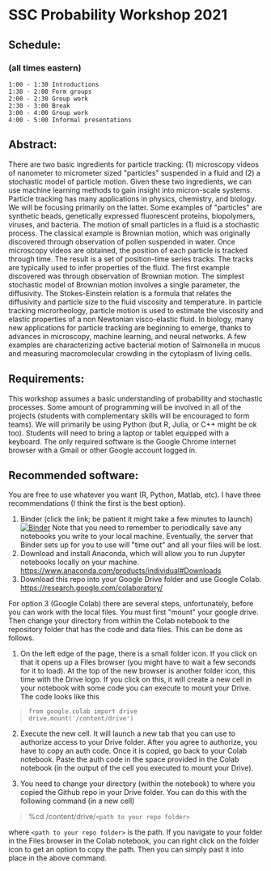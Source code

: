 # SSC Probability Workshop 2021

## Schedule:
### (all times eastern)
    1:00 - 1:30 Introductions
    1:30 - 2:00 Form groups
    2:00 - 2:30 Group work
    2:30 - 3:00 Break
    3:00 - 4:00 Group work
    4:00 - 5:00 Informal presentations

## Abstract:
There are two basic ingredients for particle tracking: (1) microscopy videos of nanometer to micrometer sized "particles" suspended in a fluid and (2) a stochastic model of particle motion. Given these two ingredients, we can use machine learning methods to gain insight into micron-scale systems. Particle tracking has many applications in physics, chemistry, and biology. We will be focusing primarily on the latter. Some examples of "particles" are synthetic beads, genetically expressed fluorescent proteins, biopolymers, viruses, and bacteria. The motion of small particles in a fluid is a stochastic process. The classical example is Brownian motion, which was originally discovered through observation of pollen suspended in water. Once microscopy videos are obtained, the position of each particle is tracked through time. The result is a set of position-time series tracks. The tracks are typically used to infer properties of the fluid. The first example discovered was through observation of Brownian motion. The simplest stochastic model of Brownian motion involves a single parameter, the diffusivity. The Stokes-Einstein relation is a formula that relates the diffusivity and particle size to the fluid viscosity and temperature. In particle tracking microrheology, particle motion is used to estimate the viscosity and elastic properties of a non Newtonian visco-elastic fluid. In biology, many new applications for particle tracking are beginning to emerge, thanks to advances in microscopy, machine learning, and neural networks. A few examples are characterizing active bacterial motion of Salmonella in mucus and measuring macromolecular crowding in the cytoplasm of living cells.

## Requirements: 
This workshop assumes a basic understanding of probability and stochastic processes. Some amount of programming will be involved in all of the projects (students with complementary skills will be encouraged to form teams). We will primarily be using Python (but R, Julia, or C++ might be ok too). Students will need to bring a laptop or tablet equipped with a keyboard. The only required software is the Google Chrome internet browser with a Gmail or other Google account logged in. 

## Recommended software:
You are free to use whatever you want (R, Python, Matlab, etc). I have three recommendations (I think the first is the best option).
  1. Binder (click the link; be patient it might take a few minutes to launch)
  [![Binder](https://mybinder.org/badge_logo.svg)](https://mybinder.org/v2/gh/newby-jay/SSC_Workshop_2021/HEAD)
  Note that you need to remember to periodically save any notebooks you write to your local machine. Eventually, the server that Binder sets up for you to use will "time out" and all your files will be lost.
  2. Download and install Anaconda, which will allow you to run Jupyter notebooks locally on your machine. https://www.anaconda.com/products/individual#Downloads
  3. Download this repo into your Google Drive folder and use Google Colab. https://research.google.com/colaboratory/

For option 3 (Google Colab) there are several steps, unfortunately, before you can work with the local files. You must first "mount" your google drive. Then change your directory from within the Colab notebook to the repository folder that has the code and data files. This can be done as follows.

  1. On the left edge of the page, there is a small folder icon. If you click on that it opens up a Files browser (you might have to wait a few seconds for it to load). At the top of the new browser is another folder icon, this time with the Drive logo. If you click on this, it will create a new cell in your notebook with some code you can execute to mount your Drive. The code looks like this

>     from google.colab import drive
>     drive.mount('/content/drive')

  2. Execute the new cell. It will launch a new tab that you can use to authorize access to your Drive folder. After you agree to authorize, you have to copy an auth code. Once it is copied, go back to your Colab notebook. Paste the auth code in the space provided in the Colab notebook (in the output of the cell you executed to mount your Drive).

  3. You need to change your directory (within the notebook) to where you copied the Github repo in your Drive folder. You can do this with the following command (in a new cell)

  >   %cd /content/drive/`<path to your repo folder>`

  where `<path to your repo folder>` is the path. If you navigate to your folder in the Files browser in the Colab notebook, you can right click on the folder icon to get an option to copy the path. Then you can simply past it into place in the above command.
